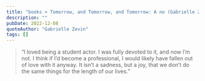 ```yaml
---
title: "books > Tomorrow, and Tomorrow, and Tomorrow: A no (Gabrielle Zevin)"
description: ""
pubDate: 2022-12-08
quoteAuthor: "Gabrielle Zevin"
tags: []
---
```


> “I loved being a student actor. I was fully devoted to it, and now I’m not. I think if I’d become a professional, I would likely have fallen out of love with it anyway. It isn’t a sadness, but a joy, that we don’t do the same things for the length of our lives.”